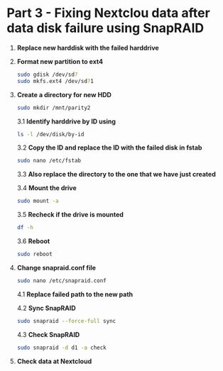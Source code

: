 # Part 3 - Fixing Nextclou data after data disk failure using SnapRAID

1. **Replace new harddisk with the failed harddrive**

2. **Format new partition to ext4**
    ```bash
    sudo gdisk /dev/sd?
    sudo mkfs.ext4 /dev/sd?1
    ```

3. **Create a directory for new HDD**
    ```bash
    sudo mkdir /mnt/parity2
    ```

    3.1 **Identify harddrive by ID using**
    ```bash
    ls -l /dev/disk/by-id
    ```

    3.2 **Copy the ID and replace the ID with the failed disk in fstab**
    ```bash
    sudo nano /etc/fstab
    ```

    3.3 **Also replace the directory to the one that we have just created**

    3.4 **Mount the drive**
    ```bash
    sudo mount -a
    ```

    3.5 **Recheck if the drive is mounted**
    ```bash
    df -h
    ```

    3.6 **Reboot**
    ```bash
    sudo reboot
    ```

4. **Change snapraid.conf file**
    ```bash
    sudo nano /etc/snapraid.conf
    ```

    4.1 **Replace failed path to the new path**

    4.2 **Sync SnapRAID**
    ```bash
    sudo snapraid --force-full sync
    ```

    4.3 **Check SnapRAID**
    ```bash
    sudo snapraid -d d1 -a check
    ```

5. **Check data at Nextcloud**
